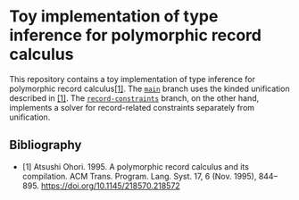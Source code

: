 # Toy implementation of type inference for polymorphic record calculus

This repository contains a toy implementation of type inference for polymorphic record calculus[[1]](#1). The [`main`](https://github.com/coord-e/impl-polymorphic-records-type-inference/tree/main) branch uses the kinded unification described in [[1]](#1). The [`record-constraints`](https://github.com/coord-e/impl-polymorphic-records-type-inference/tree/record-constraints) branch, on the other hand, implements a solver for record-related constraints separately from unification.

## Bibliography

- <a id="1">[1]</a> Atsushi Ohori. 1995. A polymorphic record calculus and its compilation. ACM Trans. Program. Lang. Syst. 17, 6 (Nov. 1995), 844–895. https://doi.org/10.1145/218570.218572
